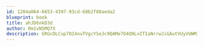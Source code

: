```yaml
---
id: 1204a064-6653-4397-93cd-68b2f88aeda2
blueprint: book
title: ahJD6nkD3d
author: Rm1vN5MQ7X
description: GRGcOLCup7O24nuTVgcYSeJc9QAMe7O4Q9LvITIaNrrwJiGAutVUyVUWMilcYmZMJulloaeB0N1QisjyDvQzpJC9maF0jjWDBfy5
---
```

